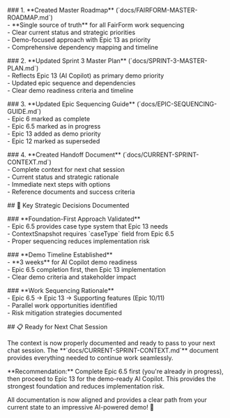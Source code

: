 \#\#\# 1\. \*\*Created Master Roadmap\*\* (\`docs/FAIRFORM-MASTER-ROADMAP.md\`)  
\- \*\*Single source of truth\*\* for all FairForm work sequencing  
\- Clear current status and strategic priorities  
\- Demo-focused approach with Epic 13 as priority  
\- Comprehensive dependency mapping and timeline

\#\#\# 2\. \*\*Updated Sprint 3 Master Plan\*\* (\`docs/SPRINT-3-MASTER-PLAN.md\`)  
\- Reflects Epic 13 (AI Copilot) as primary demo priority  
\- Updated epic sequence and dependencies  
\- Clear demo readiness criteria and timeline

\#\#\# 3\. \*\*Updated Epic Sequencing Guide\*\* (\`docs/EPIC-SEQUENCING-GUIDE.md\`)  
\- Epic 6 marked as complete  
\- Epic 6.5 marked as in progress  
\- Epic 13 added as demo priority  
\- Epic 12 marked as superseded

\#\#\# 4\. \*\*Created Handoff Document\*\* (\`docs/CURRENT-SPRINT-CONTEXT.md\`)  
\- Complete context for next chat session  
\- Current status and strategic rationale  
\- Immediate next steps with options  
\- Reference documents and success criteria

\#\# 🎯 Key Strategic Decisions Documented

\#\#\# \*\*Foundation-First Approach Validated\*\*  
\- Epic 6.5 provides case type system that Epic 13 needs  
\- ContextSnapshot requires \`caseType\` field from Epic 6.5  
\- Proper sequencing reduces implementation risk

\#\#\# \*\*Demo Timeline Established\*\*  
\- \*\*3 weeks\*\* for AI Copilot demo readiness  
\- Epic 6.5 completion first, then Epic 13 implementation  
\- Clear demo criteria and stakeholder impact

\#\#\# \*\*Work Sequencing Rationale\*\*  
\- Epic 6.5 → Epic 13 → Supporting features (Epic 10/11)  
\- Parallel work opportunities identified  
\- Risk mitigation strategies documented

\#\# 📋 Ready for Next Chat Session

The context is now properly documented and ready to pass to your next chat session. The \*\*\`docs/CURRENT-SPRINT-CONTEXT.md\`\*\* document provides everything needed to continue work seamlessly.

\*\*Recommendation:\*\* Complete Epic 6.5 first (you're already in progress), then proceed to Epic 13 for the demo-ready AI Copilot. This provides the strongest foundation and reduces implementation risk.

All documentation is now aligned and provides a clear path from your current state to an impressive AI-powered demo\! 🚀  
